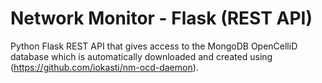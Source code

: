# Network Monitor - Flask (REST API)

Python Flask REST API that gives access to the MongoDB OpenCelliD database which is automatically downloaded and created using (https://github.com/iokasti/nm-ocd-daemon).
